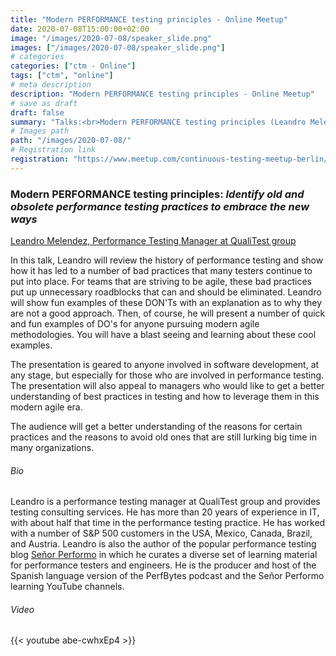 ```yaml
---
title: "Modern PERFORMANCE testing principles - Online Meetup"
date: 2020-07-08T15:00:00+02:00
image: "/images/2020-07-08/speaker_slide.png"
images: ["/images/2020-07-08/speaker_slide.png"]
# categories
categories: ["ctm - Online"]
tags: ["ctm", "online"]
# meta description
description: "Modern PERFORMANCE testing principles - Online Meetup"
# save as draft
draft: false
summary: "Talks:<br>Modern PERFORMANCE testing principles (Leandro Melendez)"
# Images path
path: "/images/2020-07-08/"
# Registration link
registration: "https://www.meetup.com/continuous-testing-meetup-berlin/events/271459288/"
---
```


### Modern PERFORMANCE testing principles: _Identify old and obsolete performance testing practices to embrace the new ways_

[Leandro Melendez, Performance Testing Manager at QualiTest group](https://www.linkedin.com/in/leandromelendez)

In this talk, Leandro will review the history of performance testing and show how it has led to a number of bad practices that many testers continue to put into place. For teams that are striving to be agile, these bad practices put up unnecessary roadblocks that can and should be eliminated. Leandro will show fun examples of these DON'Ts with an explanation as to why they are not a good approach. Then, of course, he will present a number of quick and fun examples of DO's for anyone pursuing modern agile methodologies. You will have a blast seeing and learning about these cool examples.

The presentation is geared to anyone involved in software development, at any stage, but especially for those who are involved in performance testing. The presentation will also appeal to managers who would like to get a better understanding of best practices in testing and how to leverage them in this modern agile era.

The audience will get a better understanding of the reasons for certain practices and the reasons to avoid old ones that are still lurking big time in many organizations.


###### Bio
Leandro is a performance testing manager at QualiTest group and provides testing consulting services. He has more than 20 years of experience in IT, with about half that time in the performance testing practice. He has worked with a number of S&P 500 customers in the USA, Mexico, Canada, Brazil, and Austria. Leandro is also the author of the popular performance testing blog [Señor Performo](www.srperf.com) in which he curates a diverse set of learning material for performance testers and engineers. He is the producer and host of the Spanish language version of the PerfBytes podcast and the Señor Performo learning YouTube channels.

###### Video
{{< youtube abe-cwhxEp4 >}}
